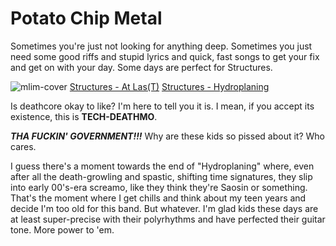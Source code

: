 # Potato Chip Metal

Sometimes you're just not looking for anything deep. Sometimes you just need some good riffs and stupid lyrics and quick, fast songs to get your fix and get on with your day. Some days are perfect for Structures.

![mlim-cover](/content/images/structures-divided-by.jpg "What&#039;s your favorite arithmetic symbol?")
[Structures - At Las(T)](/assets/mp3/01-structures-at_last.mp3)
[Structures - Hydroplaning](/assets/mp3/02-structures-hydroplaning.mp3)

Is deathcore okay to like? I'm here to tell you it is. I mean, if you accept its existence, this is **TECH-DEATHMO**.

_**THA FUCKIN' GOVERNMENT!!!**_ Why are these kids so pissed about it? Who cares.

I guess there's a moment towards the end of "Hydroplaning" where, even after all the death-growling and spastic, shifting time signatures, they slip into early 00's-era screamo, like they think they're Saosin or something. That's the moment where I get chills and think about my teen years and decide I'm too old for this band. But whatever. I'm glad kids these days are at least super-precise with their polyrhythms and have perfected their guitar tone. More power to 'em.
